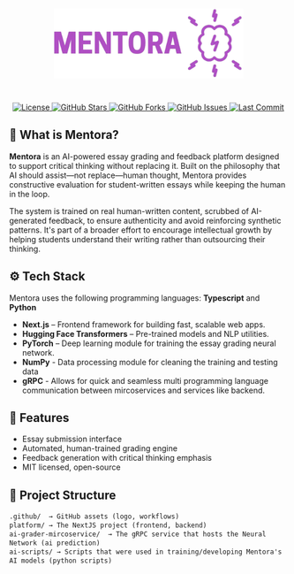 ﻿<h1 align="center">
    <picture>
        <img width="343" src=".github/logo.png" alt="Logo">
    </picture>
</h1>

<p align="center">
    <br>
    <a href="https://opensource.org/licenses/MIT">
        <img src="https://img.shields.io/badge/license-MIT-blue.svg" alt="License" />
    </a>
    <a href="https://github.com/YakshithK/mentora/stargazers">
        <img src="https://img.shields.io/github/stars/YakshithK/mentora?style=social" alt="GitHub Stars" />
    </a>
    <a href="https://github.com/YakshithK/mentora/network/members">
        <img src="https://img.shields.io/github/forks/YakshithK/mentora?style=social" alt="GitHub Forks" />
    </a>
    <a href="https://github.com/YakshithK/mentora/issues">
        <img src="https://img.shields.io/github/issues/YakshithK/mentora" alt="GitHub Issues" />
    </a>
    <a href="https://github.com/YakshithK/mentora/commits/main">
        <img src="https://img.shields.io/github/last-commit/YakshithK/mentora" alt="Last Commit" />
    </a>
</p>

## 🧠 What is Mentora?

**Mentora** is an AI-powered essay grading and feedback platform designed to support critical thinking without replacing it. Built on the philosophy that AI should assist—not replace—human thought, Mentora provides constructive evaluation for student-written essays while keeping the human in the loop.

The system is trained on real human-written content, scrubbed of AI-generated feedback, to ensure authenticity and avoid reinforcing synthetic patterns. It's part of a broader effort to encourage intellectual growth by helping students understand their writing rather than outsourcing their thinking.

## ⚙️ Tech Stack

Mentora uses the following programming languages: **Typescript** and **Python**

- **Next.js** – Frontend framework for building fast, scalable web apps.
- **Hugging Face Transformers** – Pre-trained models and NLP utilities.
- **PyTorch** – Deep learning module for training the essay grading neural network.
- **NumPy** - Data processing module for cleaning the training and testing data
- **gRPC** - Allows for quick and seamless multi programming language communication between mircoservices and services like backend.

## 🚀 Features

- Essay submission interface
- Automated, human-trained grading engine
- Feedback generation with critical thinking emphasis
- MIT licensed, open-source


## 📂 Project Structure

```plaintext
.github/  → GitHub assets (logo, workflows)
platform/ → The NextJS project (frontend, backend)
ai-grader-mircoservice/  → The gRPC service that hosts the Neural Network (ai prediction)
ai-scripts/ → Scripts that were used in training/developing Mentora's AI models (python scripts)
```
